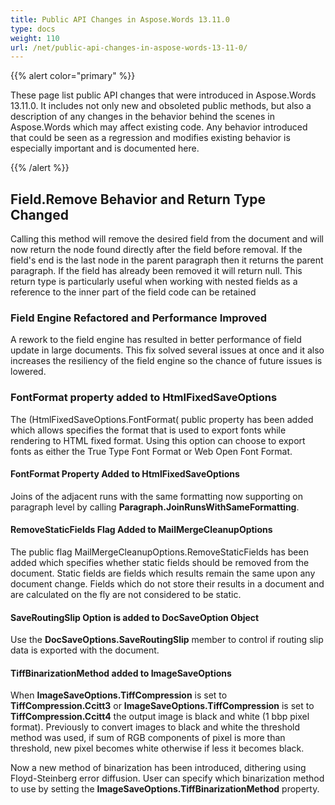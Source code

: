 ```yaml
---
title: Public API Changes in Aspose.Words 13.11.0
type: docs
weight: 110
url: /net/public-api-changes-in-aspose-words-13-11-0/
---
```


{{% alert color="primary" %}} 

These page list public API changes that were introduced in Aspose.Words 13.11.0. It includes not only new and obsoleted public methods, but also a description of any changes in the behavior behind the scenes in Aspose.Words which may affect existing code. Any behavior introduced that could be seen as a regression and modifies existing behavior is especially important and is documented here.

{{% /alert %}} 

## Field.Remove Behavior and Return Type Changed

Calling this method will remove the desired field from the document and will now return the node found directly after the field before removal. If the field's end is the last node in the parent paragraph then it returns the parent paragraph. If the field has already been removed it will return null. This return type is particularly useful when working with nested fields as a reference to the inner part of the field code can be retained

### Field Engine Refactored and Performance Improved

A rework to the field engine has resulted in better performance of field update in large documents. This fix solved several issues at once and it also increases the resiliency of the field engine so the chance of future issues is lowered.

### FontFormat property added to HtmlFixedSaveOptions

The (HtmlFixedSaveOptions.FontFormat( public property has been added which allows specifies the format that is used to export fonts while rendering to HTML fixed format. Using this option can choose to export fonts as either the True Type Font Format or Web Open Font Format.

#### FontFormat Property Added to HtmlFixedSaveOptions

Joins of the adjacent runs with the same formatting now supporting on paragraph level by calling **Paragraph.JoinRunsWithSameFormatting**.

#### RemoveStaticFields Flag Added to MailMergeCleanupOptions

The public flag MailMergeCleanupOptions.RemoveStaticFields has been added which specifies whether static fields should be removed from the document. Static fields are fields which results remain the same upon any document change. Fields which do not store their results in a document and are calculated on the fly are not considered to be static.

#### SaveRoutingSlip Option is added to DocSaveOption Object

Use the **DocSaveOptions.SaveRoutingSlip** member to control if routing slip data is exported with the document.

#### TiffBinarizationMethod added to ImageSaveOptions

When **ImageSaveOptions.TiffCompression** is set to **TiffCompression.Ccitt3** or **ImageSaveOptions.TiffCompression** is set to **TiffCompression.Ccitt4** the output image is black and white (1 bbp pixel format). Previously to convert images to black and white the threshold method was used, if sum of RGB components of pixel is more than threshold, new pixel becomes white otherwise if less it becomes black.

Now a new method of binarization has been introduced, dithering using Floyd-Steinberg error diffusion. 
User can specify which binarization method to use by setting the **ImageSaveOptions.TiffBinarizationMethod** property.
